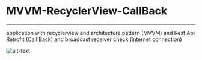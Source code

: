 # MVVM-RecyclerView-CallBack
----------------------------------
application with recyclerview and architecture pattern (MVVM) and Rest Api Retrofit (Call Back) and broadcast receiver check (internet connection)


![alt-text](https://github.com/mohprogrammer/MVVM-RecyclerView-CallBack/blob/main/app/src/main/res/screen/Untitled-1.png)
